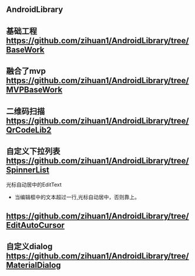 
AndroidLibrary
 ---

基础工程
https://github.com/zihuan1/AndroidLibrary/tree/BaseWork
---
融合了mvp
https://github.com/zihuan1/AndroidLibrary/tree/MVPBaseWork
---
二维码扫描
https://github.com/zihuan1/AndroidLibrary/tree/QrCodeLib2
---
自定义下拉列表
https://github.com/zihuan1/AndroidLibrary/tree/SpinnerList
---
光标自动居中的EditText
- 当编辑框中的文本超过一行,光标自动居中，否则靠上。

https://github.com/zihuan1/AndroidLibrary/tree/EditAutoCursor
---
自定义dialog
https://github.com/zihuan1/AndroidLibrary/tree/MaterialDialog
---